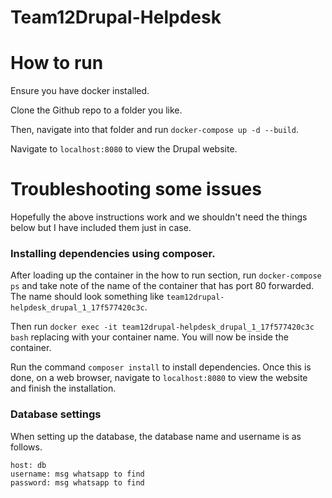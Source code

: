 # Team12Drupal-Helpdesk

# How to run
Ensure you have docker installed. 

Clone the Github repo to a folder you like. 

Then, navigate into that folder and run `docker-compose up -d --build`.

Navigate to `localhost:8080` to view the Drupal website.

# Troubleshooting some issues
Hopefully the above instructions work and we shouldn't need the things below but I have included them just in case.
### Installing dependencies using composer.
After loading up the container in the how to run section, run `docker-compose ps` and take note of the name of the container that has port 80 forwarded. The name should look something like `team12drupal-helpdesk_drupal_1_17f577420c3c`. 

Then run `docker exec -it team12drupal-helpdesk_drupal_1_17f577420c3c bash` replacing with your container name. You will now be inside the container.

Run the command `composer install` to install dependencies. Once this is done, on a web browser, navigate to `localhost:8080` to view the website and finish the installation.

### Database settings
When setting up the database, the database name and username is as follows.
```
host: db
username: msg whatsapp to find
password: msg whatsapp to find
```
